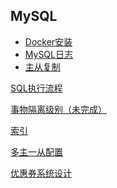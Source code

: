 MySQL
-

- [Docker安装](docker.md)
- [MySQL日志](log.md)
- [主从复制](replication.md)

[SQL执行流程](sql_execution_flow.md)

[事物隔离级别（未完成）](innodb_transaction_isoliation_levels.md)

[索引](index.md)




[多主一从配置](https://my.oschina.net/u/2399373/blog/2878650)

[优惠券系统设计](https://juejin.im/post/5c88606c6fb9a049cb199c04)